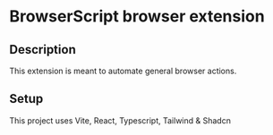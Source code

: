 # BrowserScript browser extension

## Description

This extension is meant to automate general browser actions.

## Setup

This project uses Vite, React, Typescript, Tailwind & Shadcn
